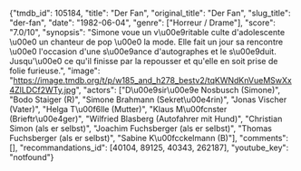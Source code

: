 {"tmdb_id": 105184, "title": "Der Fan", "original_title": "Der Fan", "slug_title": "der-fan", "date": "1982-06-04", "genre": ["Horreur / Drame"], "score": "7.0/10", "synopsis": "Simone voue un v\u00e9ritable culte d'adolescente \u00e0 un chanteur de pop \u00e0 la mode. Elle fait un jour sa rencontre \u00e0 l'occasion d'une s\u00e9ance d'autographes et le s\u00e9duit. Jusqu'\u00e0 ce qu'il finisse par la repousser et qu'elle en soit prise de folie furieuse.", "image": "https://image.tmdb.org/t/p/w185_and_h278_bestv2/tqKWNdKnVueMSwXx4ZlLDCf2WTy.jpg", "actors": ["D\u00e9sir\u00e9e Nosbusch (Simone)", "Bodo Staiger (R)", "Simone Brahmann (Sekret\u00e4rin)", "Jonas Vischer (Vater)", "Helga T\u00f6lle (Mutter)", "Klaus M\u00fcnster (Brieftr\u00e4ger)", "Wilfried Blasberg (Autofahrer mit Hund)", "Christian Simon (als er selbst)", "Joachim Fuchsberger (als er selbst)", "Thomas Fuchsberger (als er selbst)", "Sabine K\u00fcckelmann (B)"], "comments": [], "recommandations_id": [40104, 89125, 40343, 262187], "youtube_key": "notfound"}